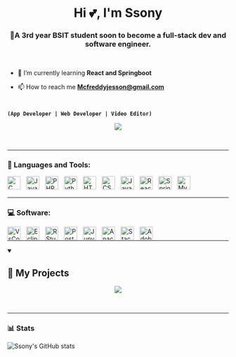 <h1 align="center">Hi 💕, I'm Ssony</h1>

<h3 align="center">📍A 3rd year BSIT student soon to become a full-stack dev and software engineer.</h3> <br>

- 🌱 I’m currently learning **React and Springboot**

- 📫 How to reach me **Mcfreddyjesson@gmail.com**

#



**`(App Developer | Web Developer | Video Editor)`**

<p align="center">
  <!-- Typing SVG by DenverCoder1 - https://github.com/DenverCoder1/readme-typing-svg -->
  <a href="https://github.com/Cultura15">
    <img src="https://readme-typing-svg.demolab.com/?lines=Always%20learning%20new%20things&font=Fira%20Code&center=true&width=440&height=45&color=f75c7e&vCenter=true&pause=1000&size=22" /></a>
</p>

<br>

---

### 🧰 Languages and Tools:

<img align="left" alt="C" width="30px" style="padding-right:10px;" src="https://cdn.jsdelivr.net/gh/devicons/devicon@latest/icons/c/c-plain.svg"/> 
<img align="left" alt="Java" width="30px" style="padding-right:10px;" src="https://cdn.jsdelivr.net/gh/devicons/devicon/icons/java/java-original.svg"/>
<img align="left" alt="PHP" width="30px" style="padding-right:10px;" src="https://cdn.jsdelivr.net/gh/devicons/devicon@latest/icons/php/php-original.svg" />
<img align="left" alt="Python" width="30px" style="padding-right:10px;" src="https://cdn.jsdelivr.net/gh/devicons/devicon/icons/python/python-plain.svg" />
<img align="left" alt="HTML" width="30px" style="padding-right:10px;" src="https://cdn.jsdelivr.net/gh/devicons/devicon/icons/html5/html5-plain.svg" />
<img align="left" alt="CSS" width="30px" style="padding-right:10px;" src="https://cdn.jsdelivr.net/gh/devicons/devicon/icons/css3/css3-plain.svg" />
<img align="left" alt="JavaScript" width="30px" style="padding-right:10px;" src="https://cdn.jsdelivr.net/gh/devicons/devicon/icons/javascript/javascript-plain.svg" />
<img align="left" alt="React" width="30px" style="padding-right:10px;" src="https://cdn.jsdelivr.net/gh/devicons/devicon/icons/react/react-original.svg" />
<img align="left" alt="Spring" width="30px" style="padding-right:10px;" src="https://cdn.jsdelivr.net/gh/devicons/devicon/icons/spring/spring-original.svg" />
<img align="left" alt="MySQL" width="30px" style="padding-right:10px;" src="https://cdn.jsdelivr.net/gh/devicons/devicon@latest/icons/mysql/mysql-original-wordmark.svg"  />


  
<br><br>

---       

### 💻 Software:

  <p>
      <img align="left" alt="VsCode" width="30px" style="padding-right:10px;" src="https://cdn.jsdelivr.net/gh/devicons/devicon@latest/icons/vscode/vscode-original.svg"/>
      <img align="left" alt="Eclipse" width="30px" style="padding-right:10px;" src="https://cdn.jsdelivr.net/gh/devicons/devicon@latest/icons/eclipse/eclipse-original.svg"/>
     <!-- <img align="left" alt="Sublime" width="30px" style="padding-right:10px;" src="https://raw.githubusercontent.com/Cultura15/vector_icons/e07c3322966803b3acc9c58bd963ce76e3c16c81/sublime.svg?token=BLQK3SXONGFSDK34IOVYQELG6VEEI"/> -->
    <!--  <img align="left" alt="NetBeans" width="30px" style="padding-right:10px;" src="https://raw.githubusercontent.com/Cultura15/vector_icons/91188705c1a4bf4ff9dafca08a209b5c26d8d5c7/netbeans.svg?token=BLQK3SQ3DJH6SB2NJBQ3MSDG6VDT6"/>
      <img align="left" alt="AndroidStudio" width="30px" style="padding-right:10px;" src="https://cdn.jsdelivr.net/gh/devicons/devicon@latest/icons/androidstudio/androidstudio-original.svg"/> -->
      <img align="left" alt="RStudio" width="30px" style="padding-right:10px;"  src="https://cdn.jsdelivr.net/gh/devicons/devicon@latest/icons/rstudio/rstudio-original.svg"/>
      <img align="left" alt="Postman" width="30px" style="padding-right:10px;"  src="https://cdn.jsdelivr.net/gh/devicons/devicon@latest/icons/postman/postman-original.svg"/>
      <img align="left" alt="Jupyter" width="30px" style="padding-right:10px;"  src="https://cdn.jsdelivr.net/gh/devicons/devicon@latest/icons/jupyter/jupyter-original-wordmark.svg"/>
      <img align="left" alt="Anaconda" width="30px" style="padding-right:10px;" src="https://cdn.jsdelivr.net/gh/devicons/devicon@latest/icons/anaconda/anaconda-original.svg"/>
      <img align="left" alt="StackOverflow" width="30px" style="padding-right:10px;" src="https://cdn.jsdelivr.net/gh/devicons/devicon@latest/icons/stackoverflow/stackoverflow-original-wordmark.svg" />
  <!--    <img align="left" alt="Excel" width="30px" style="padding-right:10px;" src="https://raw.githubusercontent.com/Cultura15/vector_icons/e07c3322966803b3acc9c58bd963ce76e3c16c81/excel.svg?token=BLQK3SQGRH5P5BIQIURYPATG6VD6I"/> -->
  <!--     <img align="left" alt="Word" width="30px" style="padding-right:10px;" src="https://raw.githubusercontent.com/Cultura15/vector_icons/e07c3322966803b3acc9c58bd963ce76e3c16c81/word.svg?token=BLQK3SSZEOLHA6IJS5AB6PLG6VD6M"/> -->
      <img align="left" alt="AdobePremiere" width="30px" style="padding-right:10px;" src="https://cdn.jsdelivr.net/gh/devicons/devicon@latest/icons/premierepro/premierepro-original.svg"/>
   <!--   <img align="left" alt="OBS" width="30px" style="padding-right:10px;" src="https://raw.githubusercontent.com/Cultura15/vector_icons/e07c3322966803b3acc9c58bd963ce76e3c16c81/obs.svg?token=BLQK3SS76WPH5M6IFDC5RATG6VD6K"/> -->
      
  </p>
  <br>

  ---

  <details open> 
  <summary><h2>📘 My Projects</h2></summary>

  <p align="center">
  <!-- Typing SVG by DenverCoder1 - https://github.com/DenverCoder1/readme-typing-svg -->
  <a href="https://github.com/Cultura15">
    <img src="https://readme-typing-svg.demolab.com/?lines=Soon%20to%20be%20released%20:))&font=Fira%20Code&center=true&width=440&height=45&color=f75c7e&vCenter=true&pause=1000&size=22" /></a>
</p>
</details>

<br>

---


### 📊 Stats

![Ssony's GitHub stats](https://github-readme-stats.vercel.app/api?username=Cultura15&show_icons=true&theme=gruvbox)





<!--
**Cultura15/Cultura15** is a ✨ _special_ ✨ repository because its `README.md` (this file) appears on your GitHub profile.

Here are some ideas to get you started:

- 🔭 I’m currently working on ...
- 🌱 I’m currently learning ...
- 👯 I’m looking to collaborate on ...
- 🤔 I’m looking for help with ...
- 💬 Ask me about ...
- 📫 How to reach me: ...
- 😄 Pronouns: ...
- ⚡ Fun fact: ...
-->


